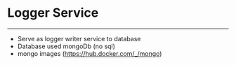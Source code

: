 # Logger Service
----------------
* Serve as logger writer service to database
* Database used mongoDb (no sql)
* mongo images (https://hub.docker.com/_/mongo)